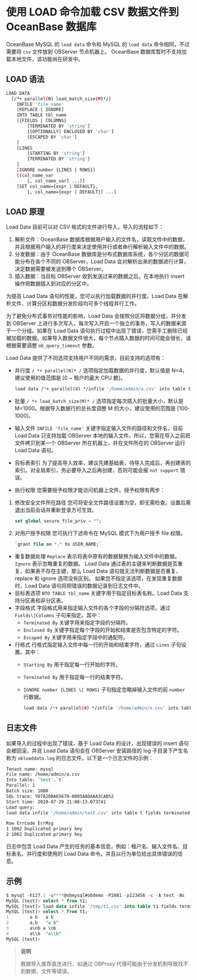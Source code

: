 # 使用 LOAD 命令加载 CSV 数据文件到 OceanBase 数据库

OceanBase MySQL 的 `load data` 命令和 MySQL 的 `load data` 命令相同，不过需要将 `csv` 文件放到 OBServer 节点机器上。 OceanBase 数据库暂时不支持加载本地文件，该功能尚在研发中。

## LOAD 语法

```bash
LOAD DATA
  [/*+ parallel(N) load_batch_size(M)*/]
    INFILE 'file_name'
    [REPLACE | IGNORE]
    INTO TABLE tbl_name
    [{FIELDS | COLUMNS}
        [TERMINATED BY 'string']
        [[OPTIONALLY] ENCLOSED BY 'char']
        [ESCAPED BY 'char']
    ]
    [LINES
        [STARTING BY 'string']
        [TERMINATED BY 'string']
    ]
    [IGNORE number {LINES | ROWS}]
    [(col_name_var
        [, col_name_var] ...)]
    [SET col_name={expr | DEFAULT},
        [, col_name={expr | DEFAULT}] ...]
```

## LOAD 原理

Load Data 目前可以对 CSV 格式的文件进行导入，导入的流程如下：

1. 解析文件：OceanBase 数据库根据用户输入的文件名，读取文件中的数据，并且根据用户输入的并行度来决定使用并行或者串行解析输入文件中的数据。
2. 分发数据：由于 OceanBase 数据库是分布式数据库系统，各个分区的数据可能分布在各个不同的 OBServer，Load Data 会对解析出来的数据进行计算，决定数据需要被发送到哪个 OBServer。
3. 插入数据：当目标 OBServer 收到发送过来的数据之后，在本地执行 insert 操作把数据插入到对应的分区中。

为提高 Load Data 语句的性能，您可以执行加载数据的并行度。Load Data 在解析文件、计算分区和数据分发阶段均可多个线程并行工作。

为了避免分布式事务对性能的影响，Load Data 会按照分区将数据分组，并分发到 OBServer 上进行多次写入，每次写入开启一个独立的事务，写入的数据来源于一个分组。如果在 Load Data 语句执行过程中出现了错误，您需手工删除已经被加载的数据。如果导入数据文件很大，每个节点插入数据的时间可能会很长，请根据需要调整 `ob_query_timeout` 参数。

Load Data 提供了不同选项支持用户不同的需求，目前支持的选项有：

- 并行度
`/ *+ parallel(N)* /` 选项指定加载数据的并行度，默认值是 N=4，建议使用的值范围是 [0 ~ 租户的最大 CPU 数]。

  ```bash
  load data /*+ parallel(4) */infile '/home/admin/a.csv' into table t
  ```

- 批量
`/ *+ load_batch_size(M)* /` 选项指定每次插入的批量大小，默认是 M=1000。根据导入数据行的总长度调整 M 的大小，建议使用的范围是 [100-1000]。
- 输入文件
`INFILE 'file_name'` 关键字指定输入文件的路径和文件名，目前 Load Data 只支持加载 OBServer 本地的输入文件。所以，您需在导入之前把文件拷贝到某一个 OBServer 所在机器上，并在文件所在的 OBServer 运行 Load Data 语句。
- 目标表索引
为了提高导入效率，建议先建基础表，待导入完成后，再创建表的索引。对全局索引，务必要导入之后再创建，否则可能会报 `not support` 错误。
- 执行权限
您需要授予权限才能访问机器上文件。授予权限有两步：

1. 修改安全文件所在路径
您可将安全文件路径设置为空，即无需检查。设置后需退出当前会话并重新登录方可生效。

   ```sql
   set global secure_file_priv = "";
   ```

2. 对用户授予权限
您可执行下述命令在 MySQL 模式下为用户授予 file 权限。

   ```sql
   `grant file on *.* to USER_NAME;`
   ```

- 重复数据处理
`Replace` 表示将表中原有的数据替换为输入文件中的数据。`Ignore` 表示忽略重复的数据。
Load Data 通过表的主键来判断数据是否重复，如果表不存在主键，那么 Load Data 语句就无法判断数据是否重复，replace 和 ignore 选项没有区别。
如果您不指定该选项，在发现重复数据时，Load Data 语句将把错误的数据记录到日志文件中。
- 目标表选项
`NTO TABLE tbl_name` 关键字用于指定目标表名称。Load Data 支持分区表和非分区表。
- 字段格式
字段格式用来指定输入文件的各个字段的分隔符选项，通过 `Fields\|Columns` 子句来指定。其中：
  - `Terminated By` 关键字用来指定字段的分隔符。
  - `Enclosed By` 关键字指定每个字段的开始和结束是否包含特定的字符。
  - `Escaped By` 关键字用来指定字段中的通配符。
- 行格式
行格式指定输入文件中每一行的开始和结束字符，通过 `Lines` 子句设置。其中：
  - `Starting By` 用于指定每一行开始的字符。
  - `Terminated By` 用于指定每一行的结束字符。
  - `IGNORE number {LINES \| ROWS}` 子句指定忽略掉输入文件的前 `number` 行数据。

    ```bash
    load data /*+ parallel(4) */infile '/home/admin/a.csv' into table t fields terminated by ',' lines terminated by '\n';
    ```

## 日志文件

如果导入的过程中出现了错误，基于 Load Data 的设计，出现错误的 insert 语句会被回滚，并且 Load Data 语句会在 OBServer 安装路径的 log 子目录下产生名称为 `obloaddata.log` 的日志文件，以下是一个日志文件的示例：

```bash
Tenant name: mysql
File name: /home/admin/a.csv
Into table: `test`.`t`
Parallel: 1
Batch size: 1000
SQL trace: YD7A20BA65670-0005AADAAA3CAB52
Start time: 2020-07-29 21:08:13.073741
Load query:
load data infile '/home/admin/test.csv' into table t fields terminated by ',' lines terminated by '\n'

Row ErrCode ErrMsg
1 1062 Duplicated primary key
2 1062 Duplicated primary key
```

日志中包含 Load Data 产生的任务的基本信息，例如：租户名、输入文件名、目标表名、并行度和使用的 Load Data 命令。并且以行为单位给出具体错误的信息。

## 示例

```sql
$ mysql -h127.1 -u****@obmysql#obdemo -P2881 -p123456 -c -A test -Ns
MySQL [test]> select * from t1;
MySQL [test]> load data infile '/tmp/t1.csv' into table t1 fields terminated by ',' enclosed by '"' lines terminated by '\n' ;
MySQL [test]> select * from t1;
1        a b   a b
2        a,b   "a b"
3        a\nb a \nb
4        a\\b  "a\\b"
MySQL [test]>
```

>**说明**
>
>数据导入推荐直连进行，如通过 OBProxy 代理可能由于分发机制导致找不到数据、文件等错误。
